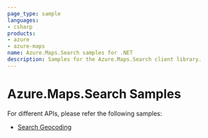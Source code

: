 ```yaml
---
page_type: sample
languages:
- csharp
products:
- azure
- azure-maps
name: Azure.Maps.Search samples for .NET
description: Samples for the Azure.Maps.Search client library.
---
```


# Azure.Maps.Search Samples

For different APIs, please refer the following samples:

* [Search Geocoding](https://github.com/Azure/azure-sdk-for-net/blob/main/sdk/maps/Azure.Maps.Search/samples/MapsSearchSamples.md)
